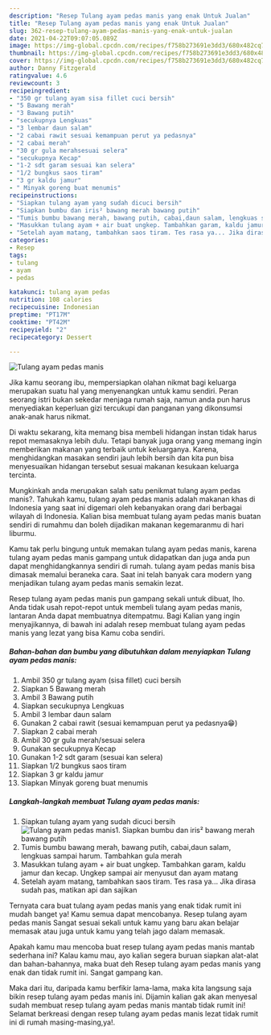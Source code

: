 ```yaml
---
description: "Resep Tulang ayam pedas manis yang enak Untuk Jualan"
title: "Resep Tulang ayam pedas manis yang enak Untuk Jualan"
slug: 362-resep-tulang-ayam-pedas-manis-yang-enak-untuk-jualan
date: 2021-04-22T09:07:05.089Z
image: https://img-global.cpcdn.com/recipes/f758b273691e3dd3/680x482cq70/tulang-ayam-pedas-manis-foto-resep-utama.jpg
thumbnail: https://img-global.cpcdn.com/recipes/f758b273691e3dd3/680x482cq70/tulang-ayam-pedas-manis-foto-resep-utama.jpg
cover: https://img-global.cpcdn.com/recipes/f758b273691e3dd3/680x482cq70/tulang-ayam-pedas-manis-foto-resep-utama.jpg
author: Danny Fitzgerald
ratingvalue: 4.6
reviewcount: 3
recipeingredient:
- "350 gr tulang ayam sisa fillet cuci bersih"
- "5 Bawang merah"
- "3 Bawang putih"
- "secukupnya Lengkuas"
- "3 lembar daun salam"
- "2 cabai rawit sesuai kemampuan perut ya pedasnya"
- "2 cabai merah"
- "30 gr gula merahsesuai selera"
- "secukupnya Kecap"
- "1-2 sdt garam sesuai kan selera"
- "1/2 bungkus saos tiram"
- "3 gr kaldu jamur"
- " Minyak goreng buat menumis"
recipeinstructions:
- "Siapkan tulang ayam yang sudah dicuci bersih"
- "Siapkan bumbu dan iris² bawang merah bawang putih"
- "Tumis bumbu bawang merah, bawang putih, cabai,daun salam, lengkuas sampai harum. Tambahkan gula merah"
- "Masukkan tulang ayam + air buat ungkep. Tambahkan garam, kaldu jamur dan kecap. Ungkep sampai air menyusut dan ayam matang"
- "Setelah ayam matang, tambahkan saos tiram. Tes rasa ya... Jika dirasa sudah pas, matikan api dan sajikan"
categories:
- Resep
tags:
- tulang
- ayam
- pedas

katakunci: tulang ayam pedas 
nutrition: 108 calories
recipecuisine: Indonesian
preptime: "PT17M"
cooktime: "PT42M"
recipeyield: "2"
recipecategory: Dessert

---
```



![Tulang ayam pedas manis](https://img-global.cpcdn.com/recipes/f758b273691e3dd3/680x482cq70/tulang-ayam-pedas-manis-foto-resep-utama.jpg)

Jika kamu seorang ibu, mempersiapkan olahan nikmat bagi keluarga merupakan suatu hal yang menyenangkan untuk kamu sendiri. Peran seorang istri bukan sekedar menjaga rumah saja, namun anda pun harus menyediakan keperluan gizi tercukupi dan panganan yang dikonsumsi anak-anak harus nikmat.

Di waktu  sekarang, kita memang bisa membeli hidangan instan tidak harus repot memasaknya lebih dulu. Tetapi banyak juga orang yang memang ingin memberikan makanan yang terbaik untuk keluarganya. Karena, menghidangkan masakan sendiri jauh lebih bersih dan kita pun bisa menyesuaikan hidangan tersebut sesuai makanan kesukaan keluarga tercinta. 



Mungkinkah anda merupakan salah satu penikmat tulang ayam pedas manis?. Tahukah kamu, tulang ayam pedas manis adalah makanan khas di Indonesia yang saat ini digemari oleh kebanyakan orang dari berbagai wilayah di Indonesia. Kalian bisa membuat tulang ayam pedas manis buatan sendiri di rumahmu dan boleh dijadikan makanan kegemaranmu di hari liburmu.

Kamu tak perlu bingung untuk memakan tulang ayam pedas manis, karena tulang ayam pedas manis gampang untuk didapatkan dan juga anda pun dapat menghidangkannya sendiri di rumah. tulang ayam pedas manis bisa dimasak memalui beraneka cara. Saat ini telah banyak cara modern yang menjadikan tulang ayam pedas manis semakin lezat.

Resep tulang ayam pedas manis pun gampang sekali untuk dibuat, lho. Anda tidak usah repot-repot untuk membeli tulang ayam pedas manis, lantaran Anda dapat membuatnya ditempatmu. Bagi Kalian yang ingin menyajikannya, di bawah ini adalah resep membuat tulang ayam pedas manis yang lezat yang bisa Kamu coba sendiri.

<!--inarticleads1-->

##### Bahan-bahan dan bumbu yang dibutuhkan dalam menyiapkan Tulang ayam pedas manis:

1. Ambil 350 gr tulang ayam (sisa fillet) cuci bersih
1. Siapkan 5 Bawang merah
1. Ambil 3 Bawang putih
1. Siapkan secukupnya Lengkuas
1. Ambil 3 lembar daun salam
1. Gunakan 2 cabai rawit (sesuai kemampuan perut ya pedasnya😁)
1. Siapkan 2 cabai merah
1. Ambil 30 gr gula merah/sesuai selera
1. Gunakan secukupnya Kecap
1. Gunakan 1-2 sdt garam (sesuai kan selera)
1. Siapkan 1/2 bungkus saos tiram
1. Siapkan 3 gr kaldu jamur
1. Siapkan  Minyak goreng buat menumis




<!--inarticleads2-->

##### Langkah-langkah membuat Tulang ayam pedas manis:

1. Siapkan tulang ayam yang sudah dicuci bersih
<img src="https://img-global.cpcdn.com/steps/7b2ef98fd75e15af/160x128cq70/tulang-ayam-pedas-manis-langkah-memasak-1-foto.jpg" alt="Tulang ayam pedas manis">1. Siapkan bumbu dan iris² bawang merah bawang putih
1. Tumis bumbu bawang merah, bawang putih, cabai,daun salam, lengkuas sampai harum. Tambahkan gula merah
1. Masukkan tulang ayam + air buat ungkep. Tambahkan garam, kaldu jamur dan kecap. Ungkep sampai air menyusut dan ayam matang
1. Setelah ayam matang, tambahkan saos tiram. Tes rasa ya... Jika dirasa sudah pas, matikan api dan sajikan




Ternyata cara buat tulang ayam pedas manis yang enak tidak rumit ini mudah banget ya! Kamu semua dapat mencobanya. Resep tulang ayam pedas manis Sangat sesuai sekali untuk kamu yang baru akan belajar memasak atau juga untuk kamu yang telah jago dalam memasak.

Apakah kamu mau mencoba buat resep tulang ayam pedas manis mantab sederhana ini? Kalau kamu mau, ayo kalian segera buruan siapkan alat-alat dan bahan-bahannya, maka buat deh Resep tulang ayam pedas manis yang enak dan tidak rumit ini. Sangat gampang kan. 

Maka dari itu, daripada kamu berfikir lama-lama, maka kita langsung saja bikin resep tulang ayam pedas manis ini. Dijamin kalian gak akan menyesal sudah membuat resep tulang ayam pedas manis mantab tidak rumit ini! Selamat berkreasi dengan resep tulang ayam pedas manis lezat tidak rumit ini di rumah masing-masing,ya!.

